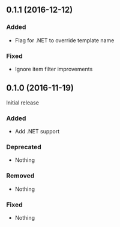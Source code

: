 ## 0.1.1 (2016-12-12)

### Added

- Flag for .NET to override template name

### Fixed

- Ignore item filter improvements

## 0.1.0 (2016-11-19)

Initial release

### Added

- Add .NET support

### Deprecated

- Nothing

### Removed

- Nothing

### Fixed

- Nothing
